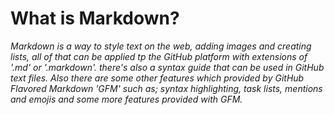 # What is Markdown?
 
  *Markdown is a way to style text on the web, adding images and creating lists, all of that can be applied tp the GitHub platform with extensions of '.md' or '.markdown'. there's also a syntax guide that can be used in GitHub text files. Also there are some other features which provided by GitHub Flavored Markdown 'GFM' such as; syntax highlighting, task lists, mentions and emojis and some more features provided with GFM.*